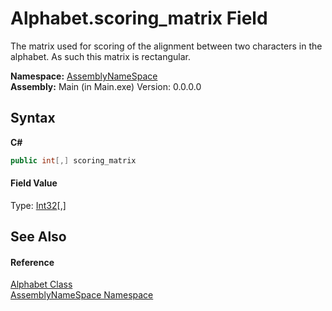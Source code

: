 # Alphabet.scoring_matrix Field
 

The matrix used for scoring of the alignment between two characters in the alphabet. As such this matrix is rectangular.

**Namespace:**&nbsp;<a href="6bcc80ef-5cfd-db5f-1eb2-7297d1c16397">AssemblyNameSpace</a><br />**Assembly:**&nbsp;Main (in Main.exe) Version: 0.0.0.0

## Syntax

**C#**<br />
``` C#
public int[,] scoring_matrix
```


#### Field Value
Type: <a href="http://msdn2.microsoft.com/en-us/library/td2s409d" target="_blank">Int32</a>[,]

## See Also


#### Reference
<a href="b63ab84e-4997-6bc4-30c3-9dc18797e022">Alphabet Class</a><br /><a href="6bcc80ef-5cfd-db5f-1eb2-7297d1c16397">AssemblyNameSpace Namespace</a><br />